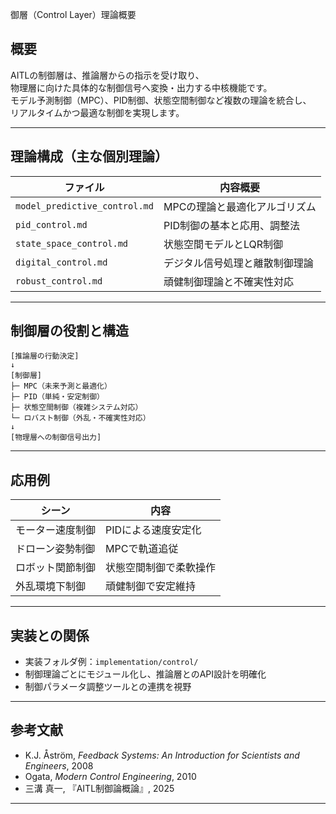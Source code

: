 御層（Control Layer）理論概要

## 概要

AITLの制御層は、推論層からの指示を受け取り、  
物理層に向けた具体的な制御信号へ変換・出力する中核機能です。  
モデル予測制御（MPC）、PID制御、状態空間制御など複数の理論を統合し、  
リアルタイムかつ最適な制御を実現します。

---

## 理論構成（主な個別理論）

| ファイル | 内容概要 |
|----------|-----------|
| `model_predictive_control.md` | MPCの理論と最適化アルゴリズム |
| `pid_control.md` | PID制御の基本と応用、調整法 |
| `state_space_control.md` | 状態空間モデルとLQR制御 |
| `digital_control.md` | デジタル信号処理と離散制御理論 |
| `robust_control.md` | 頑健制御理論と不確実性対応 |

---

## 制御層の役割と構造
```
[推論層の行動決定]
↓
[制御層]
├─ MPC（未来予測と最適化）
├─ PID（単純・安定制御）
├─ 状態空間制御（複雑システム対応）
└─ ロバスト制御（外乱・不確実性対応）
↓
[物理層への制御信号出力]
```
---

## 応用例

| シーン | 内容 |
|--------|-------|
| モーター速度制御 | PIDによる速度安定化 |
| ドローン姿勢制御 | MPCで軌道追従 |
| ロボット関節制御 | 状態空間制御で柔軟操作 |
| 外乱環境下制御 | 頑健制御で安定維持 |

---

## 実装との関係

- 実装フォルダ例：`implementation/control/`  
- 制御理論ごとにモジュール化し、推論層とのAPI設計を明確化  
- 制御パラメータ調整ツールとの連携を視野

---

## 参考文献

- K.J. Åström, *Feedback Systems: An Introduction for Scientists and Engineers*, 2008  
- Ogata, *Modern Control Engineering*, 2010  
- 三溝 真一, 『AITL制御論概論』, 2025  

---
